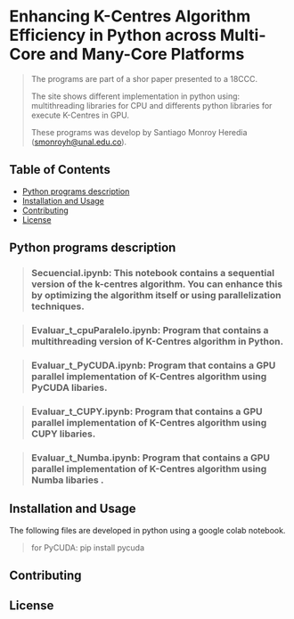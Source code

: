 # **Enhancing K-Centres Algorithm Efficiency in Python across Multi-Core and Many-Core Platforms**
>The programs are part of a shor paper presented to a 18CCC.
>
>The site shows different implementation in python using: multithreading libraries for CPU and differents python libraries for execute K-Centres in GPU.
>
>These programs was develop by Santiago Monroy Heredia (smonroyh@unal.edu.co).

## Table of Contents
- [Python programs description](#Python)
- [Installation and Usage](#Installation)
- [Contributing](#contributing)
- [License](#license)


## Python programs description

> ### Secuencial.ipynb: This notebook contains a sequential version of the k-centres algorithm. You can enhance this by optimizing the algorithm itself or using parallelization techniques.

> ### Evaluar_t_cpuParalelo.ipynb: Program that contains a multithreading version of K-Centres algorithm in Python.

> ### Evaluar_t_PyCUDA.ipynb: Program that contains a GPU parallel implementation of K-Centres algorithm using PyCUDA libaries.

> ### Evaluar_t_CUPY.ipynb: Program that contains a GPU parallel implementation of K-Centres algorithm using CUPY libaries.
	
> ### Evaluar_t_Numba.ipynb: Program that contains a GPU parallel implementation of K-Centres algorithm using Numba libaries .
	


## Installation and Usage

The following files are developed in python using a google colab notebook.

> for PyCUDA: pip install pycuda

## Contributing

## License

